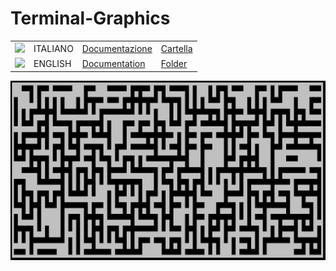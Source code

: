 # Terminal-Graphics

<table>
  <tr>
  <td><img src="https://upload.wikimedia.org/wikipedia/commons/0/03/Flag_of_Italy.svg" width="50" >
  </td>
  <td>ITALIANO</td>
  <td><a href="https://github.com/paoli7612/terminal-graphics/blob/master/README_IT.md"> Documentazione </a> </td>
  <td><a href="https://github.com/paoli7612/terminal-graphics/tree/master/lib_ita"> Cartella </a> </td>
  </tr>
  <tr>
  <td><img src="https://upload.wikimedia.org/wikipedia/commons/a/ae/Flag_of_the_United_Kingdom.svg" width="50" >
    <td>ENGLISH</td>
    <td> <a href="https://github.com/paoli7612/terminal-graphics/blob/master/README_EN.md"> Documentation </a> </td>
      <td> <a href="https://github.com/paoli7612/terminal-graphics/tree/master/lib_eng"> Folder </a> </td>
  </tr>
</table>

![alt text](https://github.com/paoli7612/terminal-graphics/blob/master/img/examples/labirintoCasuale.PNG)
